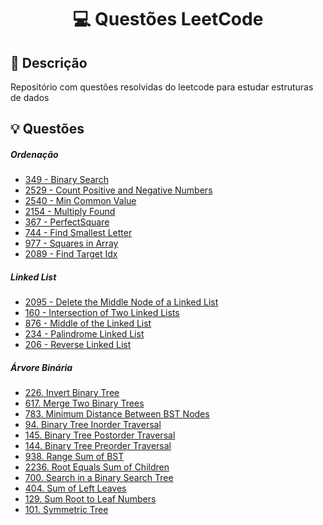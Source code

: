 <h1 align="center">
  <p> 💻 Questões LeetCode </p>
</h1>

## 📝 Descrição

Repositório com questões resolvidas do leetcode para estudar estruturas de dados

## 💡 Questões

<h5 align="left">Ordenação</h3>

- [349 - Binary Search](sorting/BinarySearch.java)
- [2529 - Count Positive and Negative Numbers](sorting/CountPosNeg.java)
- [2540 - Min Common Value](sorting/MinCommonValue.java)
- [2154 - Multiply Found](sorting/MultiplyFound.java)
- [367 - PerfectSquare](sorting/PerfectSquare.java)
- [744 - Find Smallest Letter](sorting/SmallestLetter.java)
- [977 - Squares in Array](sorting/SquaresArray.java)
- [2089 - Find Target Idx](sorting/TargetIdx.java)

<h5 align="left">Linked List</h3>

- [2095 - Delete the Middle Node of a Linked List](linked-list/DeleteMiddleNode.java)
- [160 - Intersection of Two Linked Lists](linked-list/IntersecLinkedList.java)
- [876 - Middle of the Linked List](linked-list/MiddleLinkedList.java)
- [234 - Palindrome Linked List](linked-list/PalindromeLinkedList.java)
- [206 - Reverse Linked List](linked-list/ReverseLinkedList.java)

<h5 align="left">Árvore Binária</h3>

- [226. Invert Binary Tree](binary-tree/InvertBST.java)
- [617. Merge Two Binary Trees](binary-tree/MergeBST.java)
- [783. Minimum Distance Between BST Nodes](binary-tree/MinDistBST.java)
- [94. Binary Tree Inorder Traversal](binary-tree/InOrderTraversal.java)
- [145. Binary Tree Postorder Traversal](binary-tree/PostOrderTraversal.java)
- [144. Binary Tree Preorder Traversal](binary-tree/PreOrderTraversal.java)
- [938. Range Sum of BST](binary-tree/RangeSumBST.java)
- [2236. Root Equals Sum of Children](binary-tree/RootEqSumChildren.java)
- [700. Search in a Binary Search Tree](binary-tree/SearchBST.java)
- [404. Sum of Left Leaves](binary-tree/SumLeftLeaves.java)
- [129. Sum Root to Leaf Numbers](binary-tree/SumNumbers.java)
- [101. Symmetric Tree](binary-tree/SymetricTree.java)
